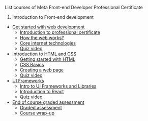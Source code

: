 List courses of Meta Front-end Developer Professional Certificate

1. Introduction to Front-end development
- [Get started with web development](01_introduction-to-front-end-development/01_get-started-with-web-development/README.md)
  - [Introduction to professional certificate](01_introduction-to-front-end-development/01_get-started-with-web-development/01_introduction-to-the-professional-certificate/README.md)
  - [How the web works?](01_introduction-to-front-end-development/01_get-started-with-web-development/02_how-the-web-works/README.md)
  - [Core internet technologies](01_introduction-to-front-end-development/01_get-started-with-web-development/03_core-internet-technologies/README.md)
  - [Quiz video](01_introduction-to-front-end-development/01_get-started-with-web-development/quiz_video.md)
- [Introduction to HTML and CSS](01_introduction-to-front-end-development/02_introduction-to-html-and-css/README.md)
  - [Getting started with HTML](01_introduction-to-front-end-development/02_introduction-to-html-and-css/01_getting-started-with-html/README.md)
  - [CSS Basics](01_introduction-to-front-end-development/02_introduction-to-html-and-css/02_css-basics/README.md)
  - [Creating a web page](01_introduction-to-front-end-development/02_introduction-to-html-and-css/03_creating-a-web-page/README.md)
  - [Quiz video](01_introduction-to-front-end-development/02_introduction-to-html-and-css/quiz_video.md)
- [UI Frameworks](01_introduction-to-front-end-development/03_ui-frameworks/README.md)
  - [Intro to UI Frameworks and Libraries](01_introduction-to-front-end-development/03_ui-frameworks/01_intro-to-ui-frameworks-and-libraries/README.md)
  - [Introduction to React](01_introduction-to-front-end-development/03_ui-frameworks/02_introduction-to-react/README.md)
  - [Quiz video](01_introduction-to-front-end-development/03_ui-frameworks/quiz_video.md)
- [End of course graded assessment](01_introduction-to-front-end-development/04_end-of-course-graded-assessment/README.md)
  - [Graded assessment](01_introduction-to-front-end-development/04_end-of-course-graded-assessment/01_graded-assessment/README.md)
  - [Course wrap-up](01_introduction-to-front-end-development/04_end-of-course-graded-assessment/02_course-wrap-up/README.md)